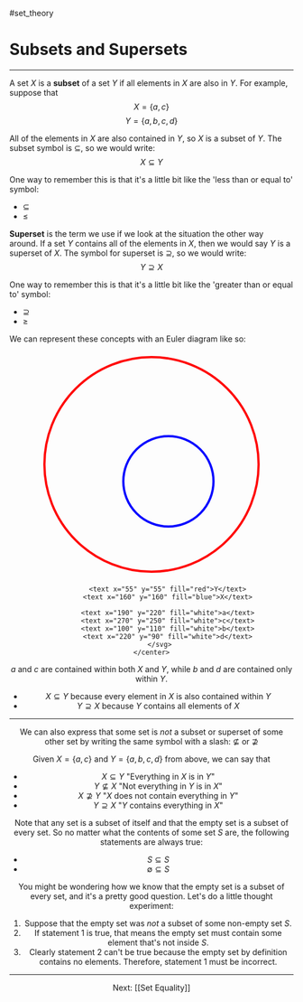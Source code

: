 #set_theory 
# Subsets and Supersets
---
A set $X$ is a **subset** of a set $Y$ if all elements in $X$ are also in $Y$. For example, suppose that $$X = \{a, c\}$$ $$Y = \{a, b, c, d\}$$

All of the elements in $X$ are also contained in $Y$, so $X$ is a subset of $Y$. The subset symbol is $\subseteq$, so we would write: $$X \subseteq Y$$

One way to remember this is that it's a little bit like the 'less than or equal to' symbol:
- $\subseteq$
- $\le$

**Superset** is the term we use if we look at the situation the other way around. If a set $Y$ contains all of the elements in $X$, then we would say $Y$ is a superset of $X$. The symbol for superset is $\supseteq$, so we would write: $$Y \supseteq X$$

One way to remember this is that it's a little bit like the 'greater than or equal to' symbol:
- $\supseteq$
- $\ge$

We can represent these concepts with an Euler diagram like so:

<html>
	<center>
		<svg width="400" height="400">
			<circle cx="200" cy="200" r="190" stroke="red" stroke-width="4" fill="none"/>
			<circle cx="230" cy="230" r="80" stroke="blue" stroke-width="4" fill="none"/>
			
			<text x="55" y="55" fill="red">Y</text>
			<text x="160" y="160" fill="blue">X</text>
			
			<text x="190" y="220" fill="white">a</text>
			<text x="270" y="250" fill="white">c</text>
			<text x="100" y="110" fill="white">b</text>
			<text x="220" y="90" fill="white">d</text>
		</svg>
	</center>
</html>

$a$ and $c$ are contained within both $X$ and $Y$, while $b$ and $d$ are contained only within $Y$.

- $X \subseteq Y$ because every element in $X$ is also contained within $Y$
- $Y \supseteq X$ because $Y$ contains all elements of $X$

---

We can also express that some set is *not* a subset or superset of some other set by writing the same symbol with a slash: $\not\subseteq$ or $\not \supseteq$

Given $X = \{a, c\}$ and $Y = \{a, b, c, d\}$ from above, we can say that

- $X \subseteq Y$ "Everything in $X$ is in $Y$"
- $Y \not\subseteq X$ "Not everything in $Y$ is in $X$"
- $X \not\supseteq Y$ "$X$ does not contain everything in $Y$"
- $Y \supseteq X$ "$Y$ contains everything in $X$"

Note that any set is a subset of itself and that the empty set is a subset of every set. So no matter what the contents of some set $S$ are, the following statements are always true:

- $S \subseteq S$
- $\emptyset \subseteq S$

You might be wondering how we know that the empty set is a subset of every set, and it's a pretty good question. Let's do a little thought experiment:

1. Suppose that the empty set was *not* a subset of some non-empty set $S$.
2. If statement 1 is true, that means the empty set must contain some element that's not inside $S$.
3. Clearly statement 2 can't be true because the empty set by definition contains no elements. Therefore, statement 1 must be incorrect.

---

Next: [[Set Equality]]